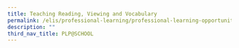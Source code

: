```yaml
---
title: Teaching Reading, Viewing and Vocabulary
permalink: /elis/professional-learning/professional-learning-opportunities/teaching-reading-viewing-vocabulary/
description: ""
third_nav_title: PLP@SCHOOL
---
```

